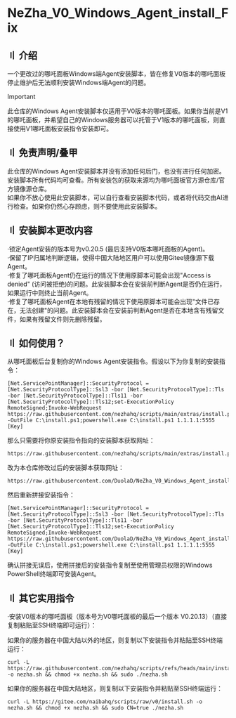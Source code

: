 # NeZha_V0_Windows_Agent_install_Fix

## 〢 介绍
一个更改过的哪吒面板Windows端Agent安装脚本，皆在修复V0版本的哪吒面板停止维护后无法顺利安装Windows端Agent的问题。

> [!IMPORTANT]
> 此仓库的Windows Agent安装脚本仅适用于V0版本的哪吒面板。如果你当前是V1的哪吒面板，并希望自己的Windows服务器可以托管于V1版本的哪吒面板，则直接使用V1哪吒面板安装指令安装即可。

## 〢 免责声明/叠甲
此仓库的Windows Agent安装脚本并没有添加任何后门，也没有进行任何加密。安装脚本所有代码均可查看。所有安装包的获取来源均为哪吒面板官方源仓库/官方镜像源仓库。  
如果你不放心使用此安装脚本，可以自行查看安装脚本代码，或者将代码交由AI进行检查。如果你仍然心存顾虑，则不要使用此安装脚本。  

## 〢 安装脚本更改内容
·锁定Agent安装的版本号为v0.20.5 (最后支持V0版本哪吒面板的Agent)。  
·保留了IP归属地判断逻辑，使得中国大陆地区用户可以使用Gitee镜像源下载Agent。  
·修复了哪吒面板Agent仍在运行的情况下使用原脚本可能会出现"Access is denied" (访问被拒绝)的问题。此安装脚本会在安装前判断Agent是否仍在运行，如果运行中则终止当前Agent。  
·修复了哪吒面板Agent在本地有残留的情况下使用原脚本可能会出现"文件已存在，无法创建"的问题。此安装脚本会在安装前判断Agent是否在本地含有残留文件，如果有残留文件则先删除残留。  

## 〢 如何使用？
从哪吒面板后台复制你的Windows Agent安装指令。假设以下为你复制的安装指令：
```
[Net.ServicePointManager]::SecurityProtocol = [Net.SecurityProtocolType]::Ssl3 -bor [Net.SecurityProtocolType]::Tls -bor [Net.SecurityProtocolType]::Tls11 -bor [Net.SecurityProtocolType]::Tls12;set-ExecutionPolicy RemoteSigned;Invoke-WebRequest https://raw.githubusercontent.com/nezhahq/scripts/main/extras/install.ps1 -OutFile C:\install.ps1;powershell.exe C:\install.ps1 1.1.1.1:5555 [Key]
```

那么只需要将你原安装指令指向的安装脚本获取网址：
```
https://raw.githubusercontent.com/nezhahq/scripts/main/extras/install.ps1
```

改为本仓库修改过后的安装脚本获取网址：
```
https://raw.githubusercontent.com/DuolaD/NeZha_V0_Windows_Agent_install_Fix/main/install.ps1
```

然后重新拼接安装指令：
```
[Net.ServicePointManager]::SecurityProtocol = [Net.SecurityProtocolType]::Ssl3 -bor [Net.SecurityProtocolType]::Tls -bor [Net.SecurityProtocolType]::Tls11 -bor [Net.SecurityProtocolType]::Tls12;set-ExecutionPolicy RemoteSigned;Invoke-WebRequest https://raw.githubusercontent.com/DuolaD/NeZha_V0_Windows_Agent_install_Fix/main/install.ps1 -OutFile C:\install.ps1;powershell.exe C:\install.ps1 1.1.1.1:5555 [Key]
```

确认拼接无误后，使用拼接后的安装指令复制至使用管理员权限的Windows PowerShell终端即可安装Agent。  

## 〢 其它实用指令
·安装V0版本的哪吒面板（版本号为V0哪吒面板的最后一个版本 V0.20.13）（直接复制粘贴至SSH终端即可运行）：

如果你的服务器在中国大陆以外的地区，则复制以下安装指令并粘贴至SSH终端运行：

```
curl -L https://raw.githubusercontent.com/nezhahq/scripts/refs/heads/main/install.sh -o nezha.sh && chmod +x nezha.sh && sudo ./nezha.sh
```

如果你的服务器在中国大陆地区，则复制以下安装指令并粘贴至SSH终端运行：

```
curl -L https://gitee.com/naibahq/scripts/raw/v0/install.sh -o nezha.sh && chmod +x nezha.sh && sudo CN=true ./nezha.sh
```
